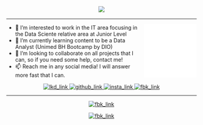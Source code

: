 <div align="center">
  <img src="forest_string.gif">
</div>

---

<div>
  <img src="triangle.gif" width=140 height=140 align="right">
</div>
   
  
  
- 👀 I’m interested to work in the IT area focusing in the Data Sciente relative area at Junior Level
- 🌱 I’m currently learning content to be a Data Analyst (Unimed BH Bootcamp by DIO)
- 💞️ I’m looking to collaborate on all projects that I can, so if you need some help, contact me!
- 📫 Reach me in any social media! I will answer more fast that I can.


<p align="center">
  <a href="https://www.linkedin.com/in/gustavo-zanetti-873317194/">
    <img alt="lkd_link" src='https://img.shields.io/badge/LinkedIn-0077B5?style=for-the-badge&logo=linkedin&logoColor=white' height="25">
  </a>
  <a href="https://github.com/Kaindall">
    <img alt="github_link" src='https://img.shields.io/badge/GitHub-100000?style=for-the-badge&logo=github&logoColor=white' height="25">
  </a>
<a href="https://www.instagram.com/g.z.anetti/">
    <img alt="insta_link" src='https://img.shields.io/badge/Instagram-E4405F?style=for-the-badge&logo=instagram&logoColor=white' height="25">
  </a>
<a href="https://www.facebook.com/gustavo.zanettii">
    <img alt="fbk_link" src='https://img.shields.io/badge/Facebook-1877F2?style=for-the-badge&logo=facebook&logoColor=white' height="25">
  </a>
</p>

---

<p align="center">
<a href="https://github.com/Kaindall/github-readme-stats">
    <img alt="fbk_link" src='https://github-readme-stats.vercel.app/api/top-langs/?username=Kaindall&layout=compact&title_color=FEFFFF&text_color=FEFFFF&icon_color=FEFFFF&bg_color=DEG,434343,000000&border_radius=15&include_all_commits=true&count_private=true''>
  </a>
</p>

<p align="center">
<a href="https://github.com/Kaindall/github-readme-stats">
    <img alt="fbk_link" src='https://github-readme-stats.vercel.app/api?username=Kaindall&show_icons=true&title_color=FEFFFF&text_color=FEFFFF&icon_color=FEFFFF&bg_color=DEG,434343,000000&border_radius=15&include_all_commits=true&count_private=true'>
  </a>
</p>
